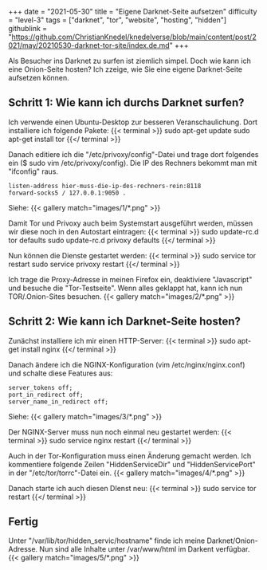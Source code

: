 +++
date = "2021-05-30"
title = "Eigene Darknet-Seite aufsetzen"
difficulty = "level-3"
tags = ["darknet", "tor", "website", "hosting", "hidden"]
githublink = "https://github.com/ChristianKnedel/knedelverse/blob/main/content/post/2021/may/20210530-darknet-tor-site/index.de.md"
+++


Als Besucher ins Darknet zu surfen ist ziemlich simpel. Doch wie kann ich eine Onion-Seite hosten? Ich zzeige, wie Sie eine eigene Darknet-Seite aufsetzen können.

## Schritt 1: Wie kann ich durchs Darknet surfen?
Ich verwende einen Ubuntu-Desktop zur besseren Veranschaulichung. Dort installiere ich folgende Pakete:
{{< terminal >}}
sudo apt-get update
sudo apt-get install tor 
{{</ terminal >}}

Danach editiere ich die "/etc/privoxy/config"-Datei und trage dort folgendes ein ($ sudo vim /etc/privoxy/config). Die IP des Rechners bekommt man mit "ifconfig" raus.
```
listen-address hier-muss-die-ip-des-rechners-rein:8118
forward-socks5 / 127.0.0.1:9050 .
```
Siehe:
{{< gallery match="images/1/*.png" >}}

Damit Tor und Privoxy auch beim Systemstart ausgeführt werden, müssen wir diese noch in den Autostart eintragen:
{{< terminal >}}
sudo update-rc.d tor defaults
sudo update-rc.d privoxy defaults
{{</ terminal >}}

Nun können die Dienste gestartet werden:
{{< terminal >}}
sudo service tor restart
sudo service privoxy restart
{{</ terminal >}}

Ich trage die Proxy-Adresse in meinen Firefox ein, deaktiviere "Javascript" und besuche die "Tor-Testseite". Wenn alles geklappt hat, kann ich nun TOR/.Onion-Sites besuchen.
{{< gallery match="images/2/*.png" >}}

## Schritt 2: Wie kann ich Darknet-Seite hosten?
Zunächst installiere ich mir einen HTTP-Server:
{{< terminal >}}
sudo apt-get install nginx
{{</ terminal >}}

Danach ändere ich die NGINX-Konfiguration (vim /etc/nginx/nginx.conf) und schalte diese Features aus:
```
server_tokens off;
port_in_redirect off;
server_name_in_redirect off;
```
Siehe:
{{< gallery match="images/3/*.png" >}}

Der NGINX-Server muss nun noch einmal neu gestartet werden:
{{< terminal >}}
sudo service nginx restart
{{</ terminal >}}

Auch in der Tor-Konfiguration muss einen Änderung gemacht werden. Ich kommentiere folgende Zeilen "HiddenServiceDir" und "HiddenServicePort" in der "/etc/tor/torrc"-Datei ein.
{{< gallery match="images/4/*.png" >}}

Danach starte ich auch diesen DIenst neu:
{{< terminal >}}
sudo service tor restart
{{</ terminal >}}

## Fertig
Unter "/var/lib/tor/hidden_servic/hostname" finde ich meine Darknet/Onion-Adresse. Nun sind alle Inhalte unter /var/www/html im Darkent verfügbar.
{{< gallery match="images/5/*.png" >}}